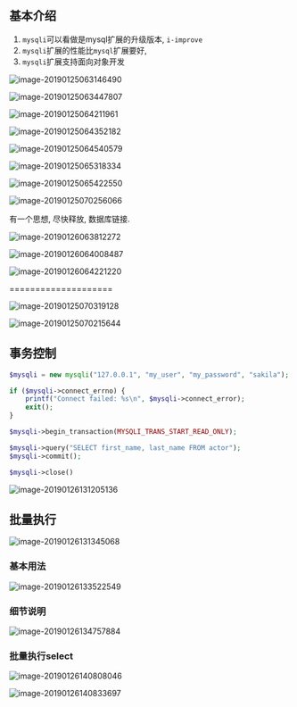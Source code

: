 ## 基本介绍

1. `mysqli`可以看做是mysql扩展的升级版本, `i-improve`
2. `mysqli`扩展的性能比`mysql`扩展要好,
3. `mysqli`扩展支持面向对象开发

![image-20190125063146490](https://youpaiyun.zongqilive.cn/image/006tNc79ly1fzifl83ndwj312g0dwwje.jpg)

![image-20190125063447807](https://youpaiyun.zongqilive.cn/image/006tNc79ly1fzifodkbwwj31480kgwpc.jpg)

![image-20190125064211961](https://youpaiyun.zongqilive.cn/image/006tNc79ly1fzifw2q78wj31ja0iotiw.jpg)

![image-20190125064352182](https://youpaiyun.zongqilive.cn/image/006tNc79ly1fzifxt72g4j315z0u0178.jpg)

![image-20190125064540579](https://youpaiyun.zongqilive.cn/image/006tNc79ly1fzifzp2kkyj314e0nc4bm.jpg)



![image-20190125065318334](https://youpaiyun.zongqilive.cn/image/006tNc79ly1fzig7mue4dj31aa0saqfs.jpg)

![image-20190125065422550](https://youpaiyun.zongqilive.cn/image/006tNc79ly1fzig8qmm1uj316q0lo15a.jpg)



![image-20190125070256066](https://youpaiyun.zongqilive.cn/image/006tNc79ly1fzighnv9fbj30te0lsn1w.jpg)



有一个思想, 尽快释放, 数据库链接. 

![image-20190126063812272](https://youpaiyun.zongqilive.cn/image/006tNc79ly1fzjle7gntij31n00p27c8.jpg)

![image-20190126064008487](https://youpaiyun.zongqilive.cn/image/006tNc79ly1fzjlg8t640j311e0n6tci.jpg)

![image-20190126064221220](https://youpaiyun.zongqilive.cn/image/006tNc79ly1fzjlikz9a6j31f00m0498.jpg)







====================

![image-20190125070319128](https://youpaiyun.zongqilive.cn/image/006tNc79ly1fzigi1llfhj31260ngdpm.jpg)

![image-20190125070215644](https://youpaiyun.zongqilive.cn/image/006tNc79ly1fziggxt4s2j31220n8aio.jpg)



## 事务控制



```php
$mysqli = new mysqli("127.0.0.1", "my_user", "my_password", "sakila");

if ($mysqli->connect_errno) {
    printf("Connect failed: %s\n", $mysqli->connect_error);
    exit();
}

$mysqli->begin_transaction(MYSQLI_TRANS_START_READ_ONLY);

$mysqli->query("SELECT first_name, last_name FROM actor");
$mysqli->commit();

$mysqli->close()


```

![image-20190126131205136](https://youpaiyun.zongqilive.cn/image/006tNc79ly1fzjws197m4j30xr0i8gqs.jpg)





## 批量执行

![image-20190126131345068](https://youpaiyun.zongqilive.cn/image/006tNc79ly1fzjwtscttkj30og0eqdo0.jpg)

### 基本用法

![image-20190126133522549](https://youpaiyun.zongqilive.cn/image/006tNc79ly1fzjxg9g2vbj30vu0ayjuw.jpg)

### 细节说明

![image-20190126134757884](https://youpaiyun.zongqilive.cn/image/006tNc79ly1fzjxtdlyfyj30nh06sta8.jpg)



### 批量执行select

![image-20190126140808046](https://youpaiyun.zongqilive.cn/image/006tNc79ly1fzjyecpawpj30ml0i7n19.jpg)

![image-20190126140833697](https://youpaiyun.zongqilive.cn/image/006tNc79ly1fzjyeskhuej30ys0880v2.jpg)





















